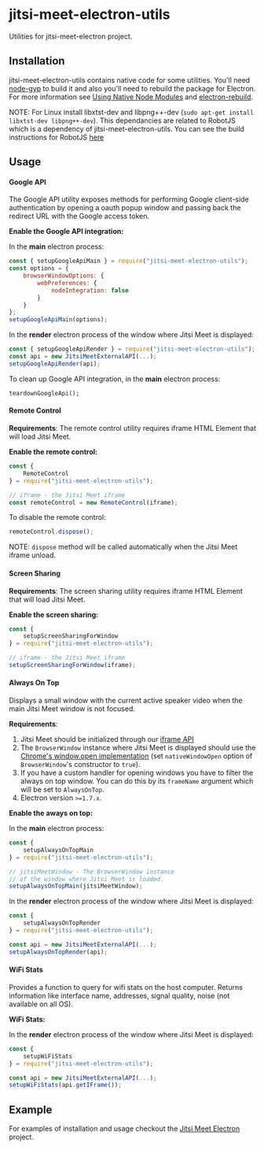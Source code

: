 # jitsi-meet-electron-utils
Utilities for jitsi-meet-electron project.

## Installation
jitsi-meet-electron-utils contains native code for some utilities. You'll need [node-gyp](https://github.com/nodejs/node-gyp) to build it and also you'll need to rebuild the package for Electron. For more information see [Using Native Node Modules](https://github.com/electron/electron/blob/master/docs/tutorial/using-native-node-modules.md) and [electron-rebuild](https://github.com/electron/electron-rebuild).

NOTE: For Linux install libxtst-dev and libpng++-dev (`sudo apt-get install libxtst-dev libpng++-dev`). This dependancies are related to RobotJS which is a dependency of jitsi-meet-electron-utils. You can see the build instructions for RobotJS [here](https://github.com/jitsi/robotjs/tree/jitsi#building)

## Usage

#### Google API
The Google API utility exposes methods for performing Google client-side authentication by opening a oauth popup window and passing back the redirect URL with the Google access token.

**Enable the Google API integration:**

In the **main** electron process:
```Javascript
const { setupGoogleApiMain } = require("jitsi-meet-electron-utils");
const options = {
    browserWindowOptions: {
        webPreferences: {
            nodeIntegration: false
        }
    }
};
setupGoogleApiMain(options);
```

In the **render** electron process of the window where Jitsi Meet is displayed:
```Javascript
const { setupGoogleApiRender } = require("jitsi-meet-electron-utils");
const api = new JitsiMeetExternalAPI(...);
setupGoogleApiRender(api);
```

To clean up Google API integration, in the **main** electron process:
```
teardownGoogleApi();
```
#### Remote Control

**Requirements**:
The remote control utility requires iframe HTML Element that will load Jitsi Meet.

**Enable the remote control:**
```Javascript
const {
    RemoteControl
} = require("jitsi-meet-electron-utils");

// iframe - the Jitsi Meet iframe
const remoteControl = new RemoteControl(iframe);
```

To disable the remote control:
```Javascript
remoteControl.dispose();
```

NOTE: `dispose` method will be called automatically when the Jitsi Meet iframe unload.

#### Screen Sharing

**Requirements**:
The screen sharing utility requires iframe HTML Element that will load Jitsi Meet.

**Enable the screen sharing:**
```Javascript
const {
    setupScreenSharingForWindow
} = require("jitsi-meet-electron-utils");

// iframe - the Jitsi Meet iframe
setupScreenSharingForWindow(iframe);
```

#### Always On Top
Displays a small window with the current active speaker video when the main Jitsi Meet window is not focused.

**Requirements**:
1. Jitsi Meet should be initialized through our [iframe API](https://github.com/jitsi/jitsi-meet/blob/master/doc/api.md)
2. The `BrowserWindow` instance where Jitsi Meet is displayed should use the [Chrome's window.open implementation](https://github.com/electron/electron/blob/master/docs/api/window-open.md#using-chromes-windowopen-implementation) (set `nativeWindowOpen` option of `BrowserWindow`'s constructor to `true`).
3. If you have a custom handler for opening windows you have to filter the always on top window. You can do this by its `frameName` argument which will be set to `AlwaysOnTop`.
4. Electron version `>=1.7.x`.

**Enable the aways on top:**

In the **main** electron process:
```Javascript
const {
    setupAlwaysOnTopMain
} = require("jitsi-meet-electron-utils");

// jitsiMeetWindow - The BrowserWindow instance
// of the window where Jitsi Meet is loaded.
setupAlwaysOnTopMain(jitsiMeetWindow);
```

In the **render** electron process of the window where Jitsi Meet is displayed:
```Javascript
const {
    setupAlwaysOnTopRender
} = require("jitsi-meet-electron-utils");

const api = new JitsiMeetExternalAPI(...);
setupAlwaysOnTopRender(api);
```

#### WiFi Stats
Provides a function to query for wifi stats on the host computer. Returns information like interface name, addresses, signal quality, noise (not available on all OS). 

**WiFi Stats:**

In the **render** electron process of the window where Jitsi Meet is displayed:
```Javascript
const {
    setupWiFiStats
} = require("jitsi-meet-electron-utils");

const api = new JitsiMeetExternalAPI(...);
setupWiFiStats(api.getIFrame());
```

## Example

For examples of installation and usage checkout the [Jitsi Meet Electron](https://github.com/jitsi/jitsi-meet-electron) project.
